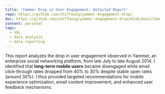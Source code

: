 ```yaml
---
title: 'Yammer Drop in User Engagement: Detailed Report'
repo: https://github.com/chiffonng/yammer-engagement-drop/
doc: https://github.com/chiffonng/yammer-engagement-drop/blob/main/Yammer%20Detailed%20Analysis.pdf
content: personal
tags:
  - SQL
  - data analysis
  - data reporting
---
```


This report analyzes the drop in user engagement observed in Yammer, an
enterprise social networking platform, from late July to late August 2014. I
identified that **long-term mobile users** became disengaged while email
click-through rates dropped from 40% to 30% despite stable open rates (around
30%). I thus provided targeted recommendations for mobile experience
optimization, email content improvement, and enhanced user feedback mechanisms.
